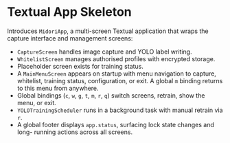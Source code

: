 # Textual App Skeleton

Introduces `MidoriApp`, a multi-screen Textual application that wraps the
capture interface and management screens:

- `CaptureScreen` handles image capture and YOLO label writing.
- `WhitelistScreen` manages authorised profiles with encrypted storage.
- Placeholder screen exists for training status.
- A `MainMenuScreen` appears on startup with menu navigation to capture,
  whitelist, training status, configuration, or exit. A global `m` binding
  returns to this menu from anywhere.
- Global bindings (`c`, `w`, `g`, `t`, `m`, `r`, `q`) switch screens, retrain,
  show the menu, or exit.
- `YOLOTrainingScheduler` runs in a background task with manual retrain via `r`.
- A global footer displays `app.status`, surfacing lock state changes and long-
  running actions across all screens.
